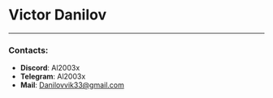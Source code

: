 # Victor Danilov

-----------------

### Contacts:
* **Discord**: Al2003x
* **Telegram**: Al2003x
* **Mail**: Danilovvik33@gmail.com

